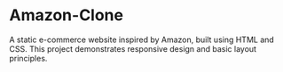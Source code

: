 # Amazon-Clone
A static e-commerce website inspired by Amazon, built using HTML and CSS. This project demonstrates responsive design and basic layout principles.

